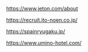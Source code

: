 https://www.jeton.com/about

https://recruit.ito-noen.co.jp/

https://spainryugaku.jp/

https://www.umino-hotel.com/
